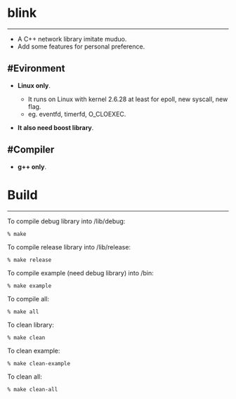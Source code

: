 # blink
-------
* A C++ network library imitate muduo.
* Add some features for personal preference.

#Evironment
-----------

* **Linux only**.
    * It runs on Linux with kernel 2.6.28 at least for epoll, new syscall, new flag.
    * eg. eventfd, timerfd, O_CLOEXEC.

* **It also need boost library**.

#Compiler
---------

* **g++ only**.

# Build
-------

To compile debug library into /lib/debug:

    % make
    
To compile release library into /lib/release:

    % make release
    
To compile example (need debug library) into /bin:

    % make example
    
To compile all:

    % make all
    
To clean library:

    % make clean
    
To clean example:

    % make clean-example
    
To clean all:

    % make clean-all
